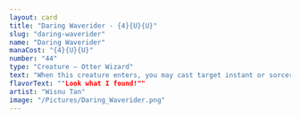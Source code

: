 ```yaml
---
layout: card
title: "Daring Waverider - {4}{U}{U}"
slug: "daring-waverider"
name: "Daring Waverider"
manaCost: "{4}{U}{U}"
number: "44"
type: "Creature — Otter Wizard"
text: "When this creature enters, you may cast target instant or sorcery card with mana value 4 or less from your graveyard without paying its mana cost. If that spell would be put into your graveyard, exile it instead."
flavorText: ""Look what I found!""
artist: "Wisnu Tan"
image: "/Pictures/Daring_Waverider.png"
---
```


